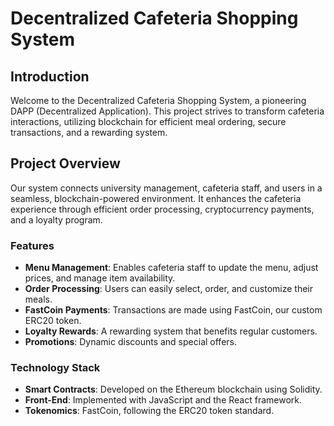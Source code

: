 # Decentralized Cafeteria Shopping System

## Introduction
Welcome to the Decentralized Cafeteria Shopping System, a pioneering DAPP (Decentralized Application). This project strives to transform cafeteria interactions, utilizing blockchain for efficient meal ordering, secure transactions, and a rewarding system.

## Project Overview
Our system connects university management, cafeteria staff, and users in a seamless, blockchain-powered environment. It enhances the cafeteria experience through efficient order processing, cryptocurrency payments, and a loyalty program.

### Features
- **Menu Management**: Enables cafeteria staff to update the menu, adjust prices, and manage item availability.
- **Order Processing**: Users can easily select, order, and customize their meals.
- **FastCoin Payments**: Transactions are made using FastCoin, our custom ERC20 token.
- **Loyalty Rewards**: A rewarding system that benefits regular customers.
- **Promotions**: Dynamic discounts and special offers.

### Technology Stack
- **Smart Contracts**: Developed on the Ethereum blockchain using Solidity.
- **Front-End**: Implemented with JavaScript and the React framework.
- **Tokenomics**: FastCoin, following the ERC20 token standard.
